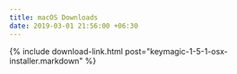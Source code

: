 ```yaml
---
title: macOS Downloads
date: 2019-03-01 21:56:00 +06:30
---
```


{% include download-link.html post="keymagic-1-5-1-osx-installer.markdown" %}
